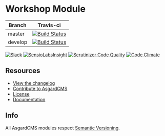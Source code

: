 # Workshop Module

| Branch | Travis-ci |
| ---------------- | --------------- |
| master  | [![Build Status](https://travis-ci.org/AsgardCms/Workshop.svg?branch=master)](https://travis-ci.org/AsgardCms/Workshop)  |
| develop  | [![Build Status](https://travis-ci.org/AsgardCms/Workshop.svg?branch=develop)](https://travis-ci.org/AsgardCms/Workshop)   |

[![Slack](http://slack.asgardcms.com/badge.svg)](http://slack.asgardcms.com/)
[![SensioLabsInsight](https://insight.sensiolabs.com/projects/d6258dc8-cd2a-4288-94a5-8a8089e6609e/mini.png)](https://insight.sensiolabs.com/projects/d6258dc8-cd2a-4288-94a5-8a8089e6609e)
[![Scrutinizer Code Quality](https://scrutinizer-ci.com/g/AsgardCms/Workshop/badges/quality-score.png?b=master)](https://scrutinizer-ci.com/g/AsgardCms/Workshop/?branch=master)
[![Code Climate](https://codeclimate.com/github/AsgardCms/Workshop/badges/gpa.svg)](https://codeclimate.com/github/AsgardCms/Workshop)


## Resources

- [View the changelog](CHANGELOG.md)
- [Contribute to AsgardCMS](CONTRIBUTING.md)
- [License](LICENSE.md)
- [Documentation](http://asgardcms.com/docs/core-module/configuration)


## Info

All AsgardCMS modules respect [Semantic Versioning](http://semver.org/).
